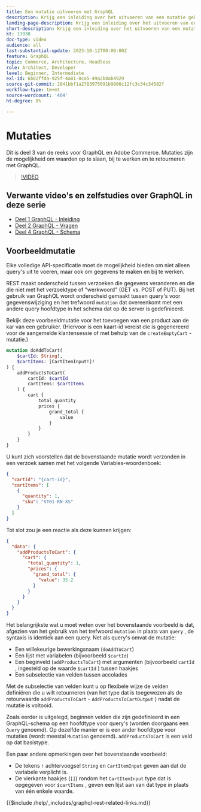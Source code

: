 ```yaml
---
title: Een mutatie uitvoeren met GraphQL
description: Krijg een inleiding over het uitvoeren van een mutatie gebruikend GraphQL op Adobe Commerce en  [!DNL Magento Open Source]. Voer uw eerste mutatie uit gebruikend de vraag van de POST.
landing-page-description: Krijg een inleiding over het uitvoeren van een mutatie gebruikend GraphQL op Adobe Commerce en  [!DNL Magento Open Source]. Voer uw eerste mutatie uit gebruikend de vraag van de POST.
short-description: Krijg een inleiding over het uitvoeren van een mutatie gebruikend GraphQL op Adobe Commerce en  [!DNL Magento Open Source]. Voer uw eerste mutatie uit gebruikend de vraag van de POST.
kt: 13938
doc-type: video
audience: all
last-substantial-update: 2023-10-12T00:00:00Z
feature: GraphQL
topic: Commerce, Architecture, Headless
role: Architect, Developer
level: Beginner, Intermediate
exl-id: 6b82ffda-925f-4a81-8ca5-49a2b8ab4929
source-git-commit: 2041bbf1a2783975091b9806c12fc3c34c34582f
workflow-type: tm+mt
source-wordcount: '404'
ht-degree: 0%

---
```


# Mutaties

Dit is deel 3 van de reeks voor GraphQL en Adobe Commerce. Mutaties zijn de mogelijkheid om waarden op te slaan, bij te werken en te retourneren met GraphQL.


>[!VIDEO](https://video.tv.adobe.com/v/3424121?learn=on)

## Verwante video&#39;s en zelfstudies over GraphQL in deze serie

* [Deel 1 GraphQL - Inleiding](../graphql-rest/intro-graphql.md)
* [Deel 2 GraphQL - Vragen](../graphql-rest/graphql-queries.md)
* [ Deel 4 GraphQL - Schema ](../graphql-rest/graphql-schema.md)

## Voorbeeldmutatie

Elke volledige API-specificatie moet de mogelijkheid bieden om niet alleen query&#39;s uit te voeren, maar ook om gegevens te maken en bij te werken.

REST maakt onderscheid tussen verzoeken die gegevens veranderen en die die niet met het verzoektype of &quot;werkwoord&quot; (GET vs. POST of PUT).
Bij het gebruik van GraphQL wordt onderscheid gemaakt tussen query&#39;s voor gegevenswijziging en het trefwoord `mutation` dat overeenkomt met een andere query
hoofdtype in het schema dat op de server is gedefinieerd.

Bekijk deze voorbeeldmutatie voor het toevoegen van een product aan de kar van een gebruiker. (Hiervoor is een kaart-id vereist die is gegenereerd
voor de aangemelde klantensessie of met behulp van de `createEmptyCart` -mutatie.)

```graphql
mutation doAddToCart(
    $cartId: String!,
    $cartItems: [CartItemInput!]!
) {
    addProductsToCart(
        cartId: $cartId
        cartItems: $cartItems
    ) {
        cart {
            total_quantity
            prices {
                grand_total {
                    value
                }
            }
        }
    }
}
```

U kunt zich voorstellen dat de bovenstaande mutatie wordt verzonden in een verzoek samen met het volgende Variables-woordenboek:

```json
{
  "cartId": "{cart-id}",
  "cartItems": [
    {
      "quantity": 1,
      "sku": "VT01-RN-XS"
    }
  ]
}
```

Tot slot zou je een reactie als deze kunnen krijgen:

```json
{
  "data": {
    "addProductsToCart": {
      "cart": {
        "total_quantity": 1,
        "prices": {
          "grand_total": {
            "value": 35.2
          }
        }
      }
    }
  }
}
```

Het belangrijkste wat u moet weten over het bovenstaande voorbeeld is dat, afgezien van het gebruik van het trefwoord `mutation` in plaats van `query` ,
de syntaxis is identiek aan een query. Net als query&#39;s omvat de mutatie:

* Een willekeurige bewerkingsnaam (`doAddToCart`)
* Een lijst met variabelen (bijvoorbeeld `$cartId`)
* Een beginveld (`addProductsToCart`) met argumenten (bijvoorbeeld `cartId` , ingesteld op de waarde `$cartId` ) tussen haakjes
* Een subselectie van velden tussen accolades

Met de subselectie van velden kunt u op flexibele wijze de velden definiëren die u wilt retourneren (van het type dat is toegewezen als de
retourwaarde `addProductsToCart` - `AddProductsToCartOutput` ) nadat de mutatie is voltooid.

Zoals eerder is uitgelegd, beginnen velden die zijn gedefinieerd in een GraphQL-schema op een hoofdtype voor query&#39;s (worden doorgaans een `Query` genoemd). Op dezelfde manier
er is een ander hoofdtype voor mutaties (wordt meestal `Mutation` genoemd). `addProductsToCart` is een veld
op dat basistype.

Een paar andere opmerkingen over het bovenstaande voorbeeld:

* De tekens `!` achtervoegsel `String` en `CartItemInput` geven aan dat de variabele verplicht is.
* De vierkante haakjes (`[]`) rondom het `CartItemInput` type dat is opgegeven voor `$cartItems` , geven een lijst aan
van dat type in plaats van één enkele waarde.

{{$include /help/_includes/graphql-rest-related-links.md}}
